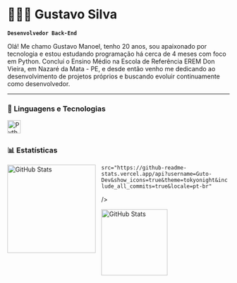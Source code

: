 # 👨🏽‍💻 Gustavo Silva

**`Desenvolvedor Back-End`**

Olá! Me chamo Gustavo Manoel, tenho 20 anos, sou apaixonado por tecnologia e estou estudando programação há cerca de 4 meses com foco em Python. Concluí o Ensino Médio na Escola de Referência EREM Don Vieira, em Nazaré da Mata - PE, e desde então venho me dedicando ao desenvolvimento de projetos próprios e buscando evoluir continuamente como desenvolvedor.

<p align="left">

---

### 🤖 Linguagens e Tecnologias




<img 
    align="left" 
    alt="Python" 
    title="Python"
    width="30px" 
    style="padding-right: 10px;" 
    src="https://cdn.jsdelivr.net/gh/devicons/devicon@latest/icons/python/python-original.svg" 
/>

<br/>
<br/>

### 📊 Estatísticas

<p>
  <img 
    align="left" 
    alt="GitHub Stats" 
    height="200" 
    style="padding-right: 10px;" 

    src="https://github-readme-stats.vercel.app/api?username=Guto-Dev&show_icons=true&theme=tokyonight&include_all_commits=true&locale=pt-br" 
  />

<img 
      align="left" 
      alt="GitHub Stats" 
      height="150" 
      src="https://github-readme-stats.vercel.app/api/top-langs/?username=gustavomdevbr&theme=tokyonight&layout=compact&custom_title=Tecnologias&langs_count=9" 
  />

</p>
